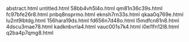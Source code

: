 abstract.html
untitled.html
58bb4vh5l4o.html
qm81n36c39s.html
fc97bfe26r8.html
pnbq8nsprmo.html
eknsh7rn33s.html
qkaa0q769e.html
lu2nt9lbtdg.html
156hara19ds.html
fd656n7d48o.html
l5mdfcn81n8.html
4dscu3mae78.html
kadknbvrla4.html
vauc001s7k4.html
i0el1fn12l8.html
q2ba4p7qmg8.html